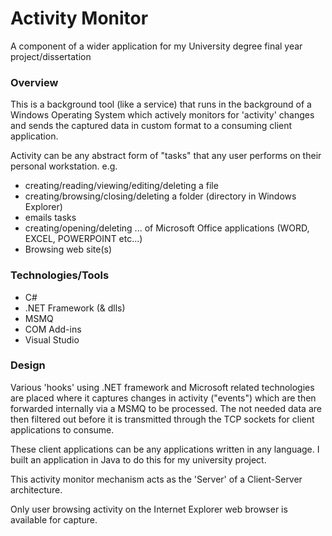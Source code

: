 # Activity Monitor

A component of a wider application for my University degree final year project/dissertation 

### Overview
This is a background tool (like a service) that runs in the background of a Windows Operating System which actively monitors for 'activity' changes and sends the captured data in custom format to a consuming client application. 

Activity can be any abstract form of "tasks" that any user performs on their personal workstation. 
e.g. 
* creating/reading/viewing/editing/deleting a file
* creating/browsing/closing/deleting a folder (directory in Windows Explorer)
* emails tasks
* creating/opening/deleting ... of Microsoft Office applications (WORD, EXCEL, POWERPOINT etc...)
* Browsing web site(s) 

### Technologies/Tools
+ C# 
+ .NET Framework (& dlls)
+ MSMQ
+ COM Add-ins
+ Visual Studio 

### Design
Various 'hooks' using .NET framework and Microsoft related technologies are placed where it captures changes in activity ("events") which are then forwarded internally via a MSMQ to be processed. The not needed data are then filtered out before it is transmitted through the TCP sockets for client applications to consume. 

These client applications can be any applications written in any language. I built an application in Java to do this for my university project. 

This activity monitor mechanism acts as the 'Server' of a Client-Server architecture. 

Only user browsing activity on the Internet Explorer web browser is available for capture.
